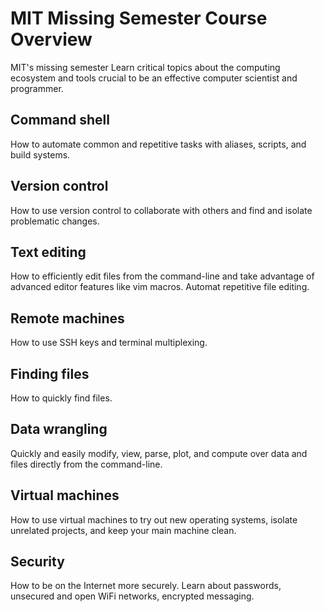 # MIT Missing Semester Course Overview

MIT's missing semester Learn critical topics about the computing ecosystem and tools crucial to be an effective computer scientist and programmer.

## Command shell

How to automate common and repetitive tasks with aliases, scripts, and build systems.

## Version control

How to use version control to collaborate with others and find and isolate problematic changes.

## Text editing

How to efficiently edit files from the command-line and take advantage of advanced editor features like vim macros. Automat repetitive file editing.

## Remote machines

How to use SSH keys and terminal multiplexing.

## Finding files

How to quickly find files.

## Data wrangling

Quickly and easily modify, view, parse, plot, and compute over data and files directly from the command-line.

## Virtual machines

How to use virtual machines to try out new operating systems, isolate unrelated projects, and keep your main machine clean.

## Security

How to be on the Internet more securely. Learn about passwords, unsecured and open WiFi networks, encrypted messaging.
